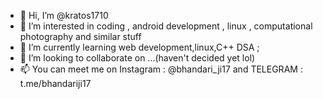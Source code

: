 - 👋 Hi, I’m @kratos1710
- 👀 I’m interested in coding , android development , linux , computational photography and similar stuff
- 🌱 I’m currently learning web development,linux,C++ DSA ;
- 💞️ I’m looking to collaborate on ...(haven't decided yet lol)
- 📫 You can meet me on Instagram : @bhandari_ji17 and TELEGRAM : t.me/bhandariji17

<!---
kratos1710/kratos1710 is a ✨ special ✨ repository because its `README.md` (this file) appears on your GitHub profile.
You can click the Preview link to take a look at your changes.
--->
